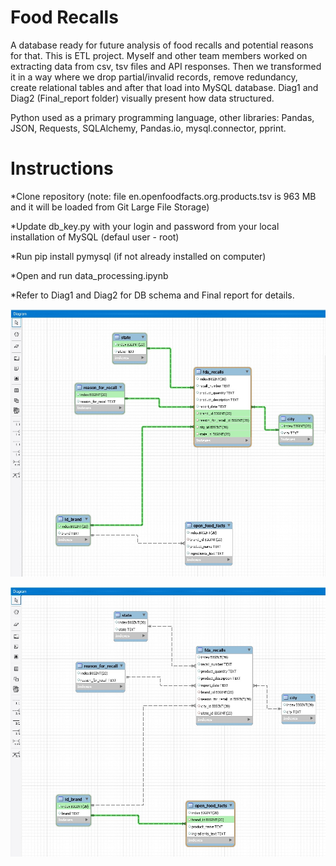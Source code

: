 # Food Recalls
A database ready for future analysis of food recalls and potential reasons for that. This is ETL project. Myself and other team members worked on extracting data from csv, tsv files and API responses. Then we transformed it in a way where we drop partial/invalid records, remove redundancy, create relational tables and after that load into MySQL database.  Diag1 and Diag2 (Final_report folder) visually present how data structured. 

Python used as a  primary programming language, other libraries: Pandas, JSON, Requests, SQLAlchemy, Pandas.io, mysql.connector, pprint.


# Instructions
*Clone repository (note: file en.openfoodfacts.org.products.tsv is 963 MB and it will be loaded from Git Large File Storage)

*Update db_key.py with your login and password from your local installation of MySQL (defaul user - root)

*Run pip install pymysql (if not already installed on computer)

*Open and run data_processing.ipynb

*Refer to Diag1 and Diag2 for DB schema and Final report for details. 

![graphs](Final_report/Diag1.jpg "diagram 1")

![graphs](Final_report/Diag2.jpg "diagram 2")